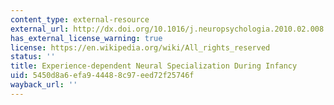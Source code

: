 ```yaml
---
content_type: external-resource
external_url: http://dx.doi.org/10.1016/j.neuropsychologia.2010.02.008
has_external_license_warning: true
license: https://en.wikipedia.org/wiki/All_rights_reserved
status: ''
title: Experience-dependent Neural Specialization During Infancy
uid: 5450d8a6-efa9-4448-8c97-eed72f25746f
wayback_url: ''
---
```

